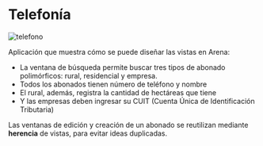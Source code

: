 # Telefonía

![telefono](https://cloud.githubusercontent.com/assets/4549002/17305442/be221dbc-5800-11e6-90a9-e6391f58170f.png)

Aplicación que muestra cómo se puede diseñar las vistas en Arena:

* La ventana de búsqueda permite buscar tres tipos de abonado polimórficos: rural, residencial y empresa.
* Todos los abonados tienen número de teléfono y nombre
 * El rural, además, registra la cantidad de hectáreas que tiene
 * Y las empresas deben ingresar su CUIT (Cuenta Única de Identificación Tributaria)

Las ventanas de edición y creación de un abonado se reutilizan mediante **herencia** de vistas, para evitar ideas duplicadas.
